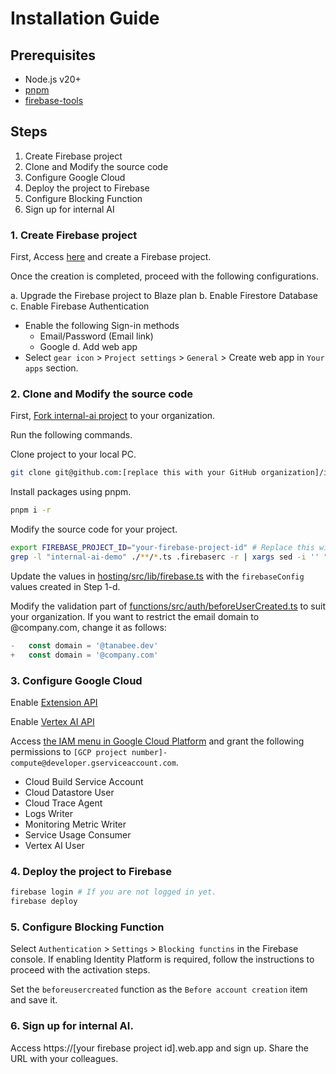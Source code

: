 # Installation Guide 

## Prerequisites

- Node.js v20+
- [pnpm](https://github.com/pnpm/pnpm)
- [firebase-tools](https://github.com/firebase/firebase-tools)

## Steps

1. Create Firebase project
2. Clone and Modify the source code
3. Configure Google Cloud
4. Deploy the project to Firebase
5. Configure Blocking Function
6. Sign up for internal AI

### 1. Create Firebase project

First, Access [here](https://console.firebase.google.com) and create a Firebase project. 

Once the creation is completed, proceed with the following configurations.

a. Upgrade the Firebase project to Blaze plan
b. Enable Firestore Database
c. Enable Firebase Authentication
  - Enable the following Sign-in methods
    - Email/Password (Email link)
    - Google
d. Add web app
  - Select `gear icon` > `Project settings` > `General` > Create web app in `Your apps` section.

### 2. Clone and Modify the source code

First, [Fork internal-ai project](https://github.com/tanabee/internal-ai/fork) to your organization.

Run the following commands.

Clone project to your local PC.

```sh
git clone git@github.com:[replace this with your GitHub organization]/internal-ai.git
```

Install packages using pnpm.

```sh
pnpm i -r
``` 

Modify the source code for your project.

```sh
export FIREBASE_PROJECT_ID="your-firebase-project-id" # Replace this with actual value
grep -l "internal-ai-demo" ./**/*.ts .firebaserc -r | xargs sed -i '' "s/internal-ai-demo/${FIREBASE_PROJECT_ID}/g"
```

Update the values in [hosting/src/lib/firebase.ts](https://github.com/tanabee/internal-ai/blob/main/hosting/src/lib/firebase.ts#L6-L14) with the `firebaseConfig` values created in Step 1-d.

Modify the validation part of [functions/src/auth/beforeUserCreated.ts](https://github.com/tanabee/internal-ai/blob/main/functions/src/auth/beforeUserCreated.ts#L11-L15) to suit your organization. If you want to restrict the email domain to @company.com, change it as follows:

```typescript
-   const domain = '@tanabee.dev'
+   const domain = '@company.com'
```

### 3. Configure Google Cloud

Enable [Extension API](https://console.developers.google.com/apis/api/firebaseextensions.googleapis.com/overview)

Enable [Vertex AI API](https://console.cloud.google.com/marketplace/product/google/aiplatform.googleapis.com)

Access [the IAM menu in Google Cloud Platform](https://console.cloud.google.com/iam-admin/iam) and grant the following permissions to `[GCP project number]-compute@developer.gserviceaccount.com`.

- Cloud Build Service Account
- Cloud Datastore User
- Cloud Trace Agent
- Logs Writer
- Monitoring Metric Writer
- Service Usage Consumer
- Vertex AI User

### 4. Deploy the project to Firebase

```sh
firebase login # If you are not logged in yet.
firebase deploy
```

### 5. Configure Blocking Function

Select `Authentication` > `Settings` > `Blocking functins` in the Firebase console. If enabling Identity Platform is required, follow the instructions to proceed with the activation steps.

Set the `beforeusercreated` function as the `Before account creation` item and save it. 

### 6. Sign up for internal AI.

Access https://[your firebase project id].web.app and sign up. Share the URL with your colleagues.